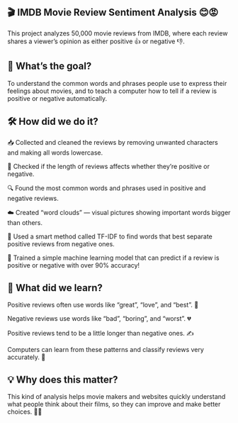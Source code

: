 ## 🎬 IMDB Movie Review Sentiment Analysis 😊😡
This project analyzes 50,000 movie reviews from IMDB, where each review shares a viewer’s opinion as either positive 👍 or negative 👎.

## 🎯 What’s the goal?
To understand the common words and phrases people use to express their feelings about movies, and to teach a computer how to tell if a review is positive or negative automatically.

## 🛠 How did we do it?

📥 Collected and cleaned the reviews by removing unwanted characters and making all words lowercase.

📏 Checked if the length of reviews affects whether they’re positive or negative.

🔍 Found the most common words and phrases used in positive and negative reviews.

☁️ Created “word clouds” — visual pictures showing important words bigger than others.

🧠 Used a smart method called TF-IDF to find words that best separate positive reviews from negative ones.

🤖 Trained a simple machine learning model that can predict if a review is positive or negative with over 90% accuracy!

## 🔎 What did we learn?

Positive reviews often use words like “great”, “love”, and “best”. 💖

Negative reviews use words like “bad”, “boring”, and “worst”. 💔

Positive reviews tend to be a little longer than negative ones. ✍️

Computers can learn from these patterns and classify reviews very accurately. 🎉

## 💡 Why does this matter?
This kind of analysis helps movie makers and websites quickly understand what people think about their films, so they can improve and make better choices. 🎥✨

